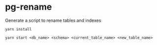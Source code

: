 # pg-rename
Generate a script to rename tables and indexes

`yarn install`

`yarn start <db_name> <schema> <current_table_name> <new_table_name>`
